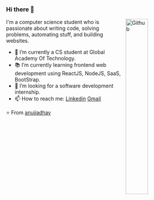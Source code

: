 ### Hi there 👋

<img width="35%" align="right" alt="Github" src="https://user-images.githubusercontent.com/48678280/88862734-4903af80-d201-11ea-968b-9c939d88a37c.gif" />

I'm a computer science student who is passionate about writing code, solving problems, automating stuff, and building websites.

- 🔭 I’m currently a CS student at Global Academy Of Technology.
- 📚 I’m currently learning  frontend web development using ReactJS, NodeJS, SaaS, BootStrap.
- 👯 I’m looking for a software development internship. 
- 📫 How to reach me: [Linkedin]() [Gmail](mailto:anujjadhav4122@gmail.com)

⭐️ From [anujjadhav](https://github.com/hazemessam)
